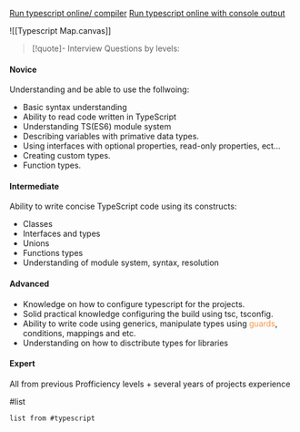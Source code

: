 [Run typescript online/ compiler](https://www.typescriptlang.org/play)
[Run typescript online with console output](https://playcode.io/typescript)

![[Typescript Map.canvas]]
> [!quote]- Interview Questions by levels:
> 
#### Novice
Understanding and be able to use the follwoing:
- Basic syntax understanding
- Ability to read code written in TypeScript
- Understanding TS(ES6) module system
- Describing variables with primative data types.
- Using interfaces with optional properties, read-only properties, ect...
- Creating custom types.
- Function types.
#### Intermediate
Ability to write concise TypeScript code using its constructs:
- Classes
- Interfaces and types
- Unions
- Functions types
- Understanding of module system, syntax, resolution
#### Advanced
- Knowledge on how to configure typescript for the projects.
- Solid practical knowledge configuring the build using tsc, tsconfig.
- Ability to write code using generics, manipulate types using <font color="#f79646">guards</font>, conditions, mappings and etc.
- Understanding on how to disctribute types for libraries
#### Expert
All from previous Profficiency levels + several years of projects experience

#list 

```dataview
list from #typescript 
```